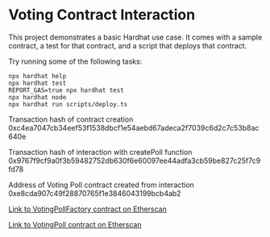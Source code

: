 # Voting Contract Interaction

This project demonstrates a basic Hardhat use case. It comes with a sample contract, a test for that contract, and a script that deploys that contract.

Try running some of the following tasks:

```shell
npx hardhat help
npx hardhat test
REPORT_GAS=true npx hardhat test
npx hardhat node
npx hardhat run scripts/deploy.ts
```

Transaction hash of contract creation
0xc4ea7047cb34eef53f1538dbcf1e54aebd67adeca2f7039c6d2c7c53b8ac640e

Transaction hash of interaction with createPoll function
0x9767f9cf9a0f3b59482752db630f6e60097ee44adfa3cb59be827c25f7c9fd78

Address of Voting Poll contract created from interaction  
0xe8cda907c49f28870765f1e3846043199bcb4ab2

[Link to VotingPollFactory contract on Etherscan](https://sepolia.etherscan.io/address/0x531A2F36969eF63016dd559e965fef9d1F3674F1)

[Link to VotingPoll contract on Etherscan](https://sepolia.etherscan.io/address/0xe8cda907c49f28870765f1e3846043199bcb4ab2)
